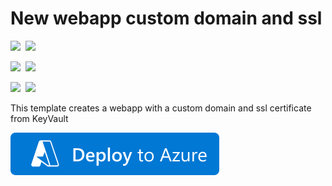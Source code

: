 # New webapp custom domain and ssl

<IMG SRC="https://azurequickstartsservice.blob.core.windows.net/badges/webapp-keyvault-ssl/PublicLastTestDate.svg" />&nbsp;
<IMG SRC="https://azurequickstartsservice.blob.core.windows.net/badges/webapp-keyvault-ssl/PublicDeployment.svg" />&nbsp;

<IMG SRC="https://azurequickstartsservice.blob.core.windows.net/badges/webapp-keyvault-ssl/FairfaxLastTestDate.svg" />&nbsp;
<IMG SRC="https://azurequickstartsservice.blob.core.windows.net/badges/webapp-keyvault-ssl/FairfaxDeployment.svg" />&nbsp;

<IMG SRC="https://azurequickstartsservice.blob.core.windows.net/badges/webapp-keyvault-ssl/BestPracticeResult.svg" />&nbsp;
<IMG SRC="https://azurequickstartsservice.blob.core.windows.net/badges/webapp-keyvault-ssl/CredScanResult.svg" />&nbsp;

This template creates a webapp with a custom domain and ssl certificate from KeyVault

[![Deploy to Azure](https://raw.githubusercontent.com/Azure/azure-quickstart-templates/master/1-CONTRIBUTION-GUIDE/images/deploytoazure.svg)](https://portal.azure.com/#create/Microsoft.Template/uri/https%3A%2F%2Fraw.githubusercontent.com%2FAzure%2Fazure-quickstart-templates%2Fmaster%2Fwebapp-keyvault-ssl%2Fazuredeploy.json)


